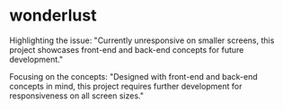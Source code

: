 # wonderlust
Highlighting the issue:  "Currently unresponsive on smaller screens, this project showcases front-end and back-end concepts for future development."

Focusing on the concepts:  "Designed with front-end and back-end concepts in mind, this project requires further development for responsiveness on all screen sizes."